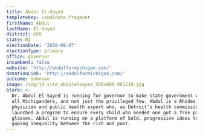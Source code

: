 ```yaml
---
title: Abdul El-Sayed
templateKey: candidate-fragment
firstName: Abdul
lastName: El-Sayed
district: GOV
state: MI
electionDate: '2018-08-07'
electionType: primary
office: governor
incumbent: false
website: 'http://abdulformichigan.com/'
donationLink: 'http://abdulformichigan.com/'
outcome: Unknown
image: /img/jd_site_abdulelsayed_550x600_061218.jpg
blurb: >-
  Dr. Abdul El-Sayed is running for governor to make state government work for
  all Michiganders, and not just the privileged few. Abdul is a Rhodes scholar,
  physician and public health expert who, as Detroit’s health commissioner,
  launched a program to ensure every child who needed one got a free pair of
  glasses. Abdul is running on a platform of bold, progressive ideas to address
  gaping inequality between the rich and poor.
---
```


